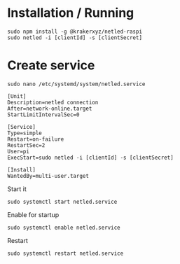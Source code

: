 
# Installation / Running
```
sudo npm install -g @krakerxyz/netled-raspi
sudo netled -i [clientId] -s [clientSecret]
```

# Create service
```
sudo nano /etc/systemd/system/netled.service
```
```
[Unit]
Description=netled connection
After=network-online.target
StartLimitIntervalSec=0

[Service]
Type=simple
Restart=on-failure
RestartSec=2
User=pi
ExecStart=sudo netled -i [clientId] -s [clientSecret]

[Install]
WantedBy=multi-user.target
```

Start it
```
sudo systemctl start netled.service
```

Enable for startup
```
sudo systemctl enable netled.service
```

Restart
```
sudo systemctl restart netled.service
```